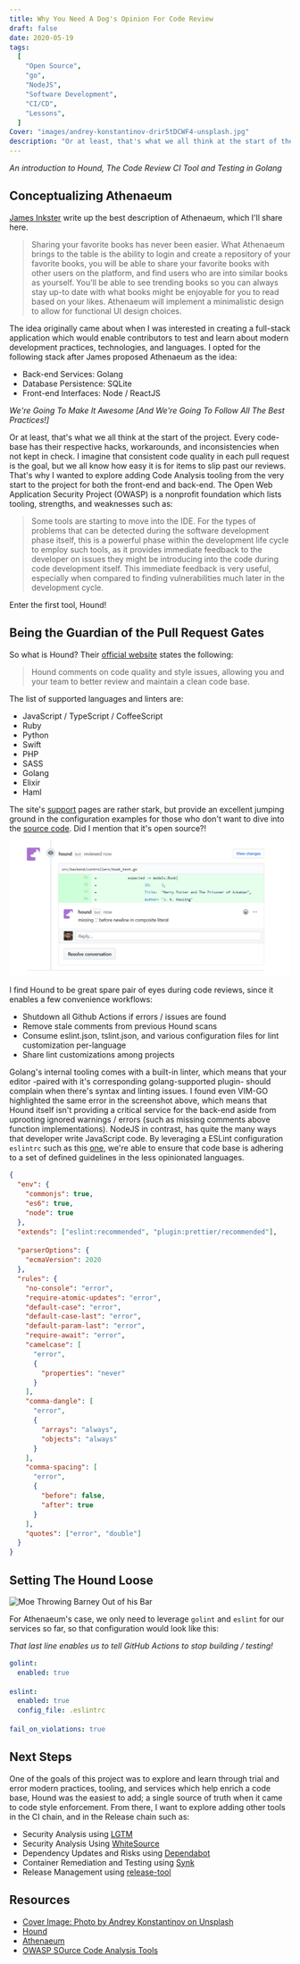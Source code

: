 ```yaml
---
title: Why You Need A Dog's Opinion For Code Review
draft: false
date: 2020-05-19
tags:
  [
    "Open Source",
    "go",
    "NodeJS",
    "Software Development",
    "CI/CD",
    "Lessons",
  ]
Cover: "images/andrey-konstantinov-drir5tDCWF4-unsplash.jpg"
description: "Or at least, that's what we all think at the start of the project. Every code-base has their respective hacks, workarounds, and inconsistencies when not kept in check. I imagine that consistent code quality in each pull request is the goal, but we all know how easy it is for items to slip past our reviews. That's why I wanted to explore adding Code Analysis tooling from the very start to the project for both the front-end and back-end. Enter the first tool, Hound!"
---
```


_An introduction to Hound, The Code Review CI Tool and Testing in Golang_

## Conceptualizing Athenaeum

[James Inkster](https://github.com/Grommers00) write up the best description of Athenaeum, which I'll share here.

> Sharing your favorite books has never been easier. What Athenaeum brings to the table is the ability to login and create a repository of your favorite books, you will be able to share your favorite books with other users on the platform, and find users who are into similar books as yourself. You'll be able to see trending books so you can always stay up-to date with what books might be enjoyable for you to read based on your likes. Athenaeum will implement a minimalistic design to allow for functional UI design choices.

The idea originally came about when I was interested in creating a full-stack application which would enable contributors to test and learn about modern development practices, technologies, and languages. I opted for the following stack after James proposed Athenaeum as the idea:

- Back-end Services: Golang
- Database Persistence: SQLite
- Front-end Interfaces: Node / ReactJS

_We're Going To Make It Awesome [And We're Going To Follow All The Best Practices!]_

Or at least, that's what we all think at the start of the project. Every code-base has their respective hacks, workarounds, and inconsistencies when not kept in check. I imagine that consistent code quality in each pull request is the goal, but we all know how easy it is for items to slip past our reviews. That's why I wanted to explore adding Code Analysis tooling from the very start to the project for both the front-end and back-end. The Open Web Application Security Project (OWASP) is a nonprofit foundation which lists tooling, strengths, and weaknesses such as:

> Some tools are starting to move into the IDE. For the types of problems that can be detected during the software development phase itself, this is a powerful phase within the development life cycle to employ such tools, as it provides immediate feedback to the developer on issues they might be introducing into the code during code development itself. This immediate feedback is very useful, especially when compared to finding vulnerabilities much later in the development cycle.

Enter the first tool, Hound!

## Being the Guardian of the Pull Request Gates

So what is Hound? Their [official website](https://houndci.com/) states the following:

> Hound comments on code quality and style issues, allowing you and your team to better review and maintain a clean code base.

The list of supported languages and linters are:

- JavaScript / TypeScript / CoffeeScript
- Ruby
- Python
- Swift
- PHP
- SASS
- Golang
- Elixir
- Haml

The site's [support](http://help.houndci.com/en/) pages are rather stark, but provide an excellent jumping ground in the configuration examples for those who don't want to dive into the [source code](https://github.com/houndci/hound). Did I mention that it's open source?!

![Hound Comment Example for Golang](./images/HoundExample.png)

I find Hound to be great spare pair of eyes during code reviews, since it enables a few convenience workflows:

- Shutdown all Github Actions if errors / issues are found
- Remove stale comments from previous Hound scans
- Consume eslint.json, tslint.json, and various configuration files for lint customization per-language
- Share lint customizations among projects

Golang's internal tooling comes with a built-in linter, which means that your editor -paired with it's corresponding golang-supported plugin- should complain when there's syntax and linting issues. I found even VIM-GO highlighted the same error in the screenshot above, which means that Hound itself isn't providing a critical service for the back-end aside from uprooting ignored warnings / errors (such as missing comments above function implementations). NodeJS in contrast, has quite the many ways that developer write JavaScript code. By leveraging a ESLint configuration `eslintrc` such as this [one](https://github.com/raygervais/Athenaeum/blob/master/.eslintrc), we're able to ensure that code base is adhering to a set of defined guidelines in the less opinionated languages.

```json
{
  "env": {
    "commonjs": true,
    "es6": true,
    "node": true
  },
  "extends": ["eslint:recommended", "plugin:prettier/recommended"],

  "parserOptions": {
    "ecmaVersion": 2020
  },
  "rules": {
    "no-console": "error",
    "require-atomic-updates": "error",
    "default-case": "error",
    "default-case-last": "error",
    "default-param-last": "error",
    "require-await": "error",
    "camelcase": [
      "error",
      {
        "properties": "never"
      }
    ],
    "comma-dangle": [
      "error",
      {
        "arrays": "always",
        "objects": "always"
      }
    ],
    "comma-spacing": [
      "error",
      {
        "before": false,
        "after": true
      }
    ],
    "quotes": ["error", "double"]
  }
}
```

## Setting The Hound Loose

![Moe Throwing Barney Out of his Bar](https://media.giphy.com/media/3orif8V2nJVCvoaFRS/giphy.gif)

For Athenaeum's case, we only need to leverage `golint` and `eslint` for our services so far, so that configuration would look like this:

_That last line enables us to tell GitHub Actions to stop building / testing!_

```yml
golint:
  enabled: true

eslint:
  enabled: true
  config_file: .eslintrc

fail_on_violations: true
```

## Next Steps

One of the goals of this project was to explore and learn through trial and error modern practices, tooling, and services which help enrich a code base, Hound was the easiest to add; a single source of truth when it came to code style enforcement. From there, I want to explore adding other tools in the CI chain, and in the Release chain such as:

- Security Analysis using [LGTM](https://lgtm.com/)
- Security Analysis Using [WhiteSource](https://bolt.whitesourcesoftware.com/github/)
- Dependency Updates and Risks using [Dependabot](https://dependabot.com/)
- Container Remediation and Testing using [Synk](https://snyk.io/)
- Release Management using [release-tool](https://github.com/containerd/release-tool)

## Resources

- [Cover Image: Photo by Andrey Konstantinov on Unsplash](https://unsplash.com/photos/drir5tDCWF4)
- [Hound](https://houndci.com/repos)
- [Athenaeum](https://github.com/raygervais/athenaeum)
- [OWASP SOurce Code Analysis Tools](https://owasp.org/www-community/Source_Code_Analysis_Tools)

